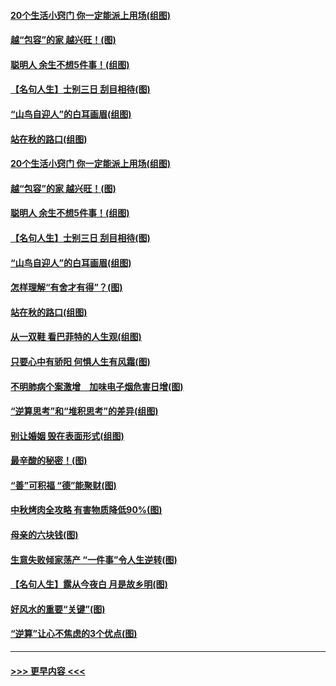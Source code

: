 #### [20个生活小窍门 你一定能派上用场(组图)](../pages/p8/907510.md?t=09161300) 
#### [越“包容”的家 越兴旺！(图)](../pages/p8/907328.md?t=09161300) 
#### [聪明人 余生不想5件事！(组图)](../pages/p8/907364.md?t=09161300) 
#### [【名句人生】士别三日 刮目相待(图)](../pages/p8/906988.md?t=09161300) 
#### [“山鸟自迎人”的白耳画眉(组图)](../pages/p8/907332.md?t=09161300) 
#### [站在秋的路口(组图)](../pages/p8/906914.md?t=09161300) 
#### [20个生活小窍门 你一定能派上用场(组图)](../pages/p8/907510.md?t=09161300) 
#### [越“包容”的家 越兴旺！(图)](../pages/p8/907328.md?t=09161300) 
#### [聪明人 余生不想5件事！(组图)](../pages/p8/907364.md?t=09161300) 
#### [【名句人生】士别三日 刮目相待(图)](../pages/p8/906988.md?t=09161300) 
#### [“山鸟自迎人”的白耳画眉(组图)](../pages/p8/907332.md?t=09161300) 
#### [怎样理解“有舍才有得”？(图)](../pages/p8/906872.md?t=09161300) 
#### [站在秋的路口(组图)](../pages/p8/906914.md?t=09161300) 
#### [从一双鞋 看巴菲特的人生观(组图)](../pages/p8/907311.md?t=09161300) 
#### [只要心中有骄阳 何惧人生有风霜(图)](../pages/p8/907320.md?t=09161300) 
#### [不明肺病个案激增　加味电子烟危害日增(图)](../pages/p8/907307.md?t=09161300) 
#### [“逆算思考”和“堆积思考”的差异(组图)](../pages/p8/907229.md?t=09161300) 
#### [别让婚姻 毁在表面形式(组图)](../pages/p8/907118.md?t=09161300) 
#### [最辛酸的秘密！(图)](../pages/p8/906327.md?t=09161300) 
#### [“善”可积福 “德”能聚财(图)](../pages/p8/906906.md?t=09161300) 
#### [中秋烤肉全攻略 有害物质降低90%(图)](../pages/p8/907227.md?t=09161300) 
#### [母亲的六块钱(图)](../pages/p8/907107.md?t=09161300) 
#### [生意失败倾家荡产 “一件事”令人生逆转(图)](../pages/p8/907101.md?t=09161300) 
#### [【名句人生】露从今夜白 月是故乡明(图)](../pages/p8/906558.md?t=09161300) 
#### [好风水的重要“关键”(图)](../pages/p8/907087.md?t=09161300) 
#### [“逆算”让心不焦虑的3个优点(图)](../pages/p8/907070.md?t=09161300) 

----
#### [ >>> 更早内容 <<< ](../indexes/p8-earlier.md)
